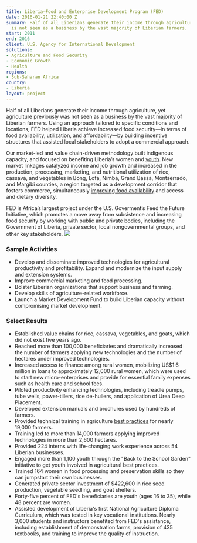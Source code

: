 ```yaml
---
title: Liberia—Food and Enterprise Development Program (FED)
date: 2016-01-21 22:40:00 Z
summary: Half of all Liberians generate their income through agriculture, yet agriculture
  is not seen as a business by the vast majority of Liberian farmers.
start: 2011
end: 2016
client: U.S. Agency for International Development
solutions:
- Agriculture and Food Security
- Economic Growth
- Health
regions:
- Sub-Saharan Africa
country:
- Liberia
layout: project
---
```


Half of all Liberians generate their income through agriculture, yet agriculture previously was not seen as a business by the vast majority of Liberian farmers. Using an approach tailored to specific conditions and locations, FED helped Liberia achieve increased food security—in terms of food availability, utilization, and affordability—by building incentive structures that assisted local stakeholders to adopt a commercial approach.

Our market-led and value chain-driven methodology built indigenous capacity, and focused on benefiting Liberia’s women and [youth](http://afkinsider.com/45636/agriculture-meets-education-usaid-back-to-school-farming-program/). New market linkages catalyzed income and job growth and increased in the production, processing, marketing, and nutritional utilization of rice, cassava, and vegetables in Bong, Lofa, Nimba, Grand Bassa, Montserrado, and Margibi counties, a region targeted as a development corridor that fosters commerce, simultaneously [improving food availability](http://www.goodfoodworld.com/2013/09/development-aid-programs-target-small-scale-farmers-to-ramp-up-production-in-food-insecure-liberia/) and access and dietary diversity.

FED is Africa’s largest project under the U.S. Goverment’s Feed the Future Initiative, which promotes a move away from subsistence and increasing food security by working with public and private bodies, including the Government of Liberia, private sector, local nongovernmental groups, and other key stakeholders.
![][3]

###  Sample Activities

* Develop and disseminate improved technologies for agricultural productivity and profitability. Expand and modernize the input supply and extension systems.
* Improve commercial marketing and food processing.
* Bolster Liberian organizations that support business and farming.
* Develop skills of agriculture-related workforce.
* Launch a Market Development Fund to build Liberian capacity without compromising market development.

###  Select Results

* Established value chains for rice, cassava, vegetables, and goats, which did not exist five years ago.
* Reached more than 100,000 beneficiaries and dramatically increased the number of farmers applying new technologies and the number of hectares under improved technologies.
* Increased access to finance among rural women, mobilizing US$1.6 million in loans to approximately 12,000 rural women, which were used to start new micro-enterprises and provide for essential family expenses such as health care and school fees.
* Piloted productivity enhancing technologies, including treadle pumps, tube wells, power-tillers, rice de-hullers, and application of Urea Deep Placement.
* Developed extension manuals and brochures used by hundreds of farmers.
* Provided technical training in agriculture [best practices][4] for nearly 19,000 farmers.
* Training led to more than 14,000 farmers applying improved technologies in more than 2,600 hectares.
* Provided 224 interns with life-changing work experience across 54 Liberian businesses.
* Engaged more than 1,100 youth through the "Back to the School Garden" initiative to get youth involved in agricultural best practices.
* Trained 164 women in food processing and preservation skills so they can jumpstart their own businesses.
* Generated private sector investment of $422,600 in rice seed production, vegetable seedling, and goat shelters.
* Forty-five percent of FED's beneficiaries are youth (ages 16 to 35), while 48 percent are women.
* Assisted development of Liberia's first National Agriculture Diploma Curriculum, which was tested in key vocational institutions. Nearly 3,000 students and instructors benefited from FED's assistance, including establishment of demonstration farms, provision of 435 textbooks, and training to improve the quality of instruction.


[1]: http://afkinsider.com/45636/agriculture-meets-education-usaid-back-to-school-farming-program/
[2]: http://www.goodfoodworld.com/2013/09/development-aid-programs-target-small-scale-farmers-to-ramp-up-production-in-food-insecure-liberia/
[3]: /assets/images/projects/LiberiaFED.jpg
[4]: http://feedthefuture.gov/article/liberia-ramps-rice-production
